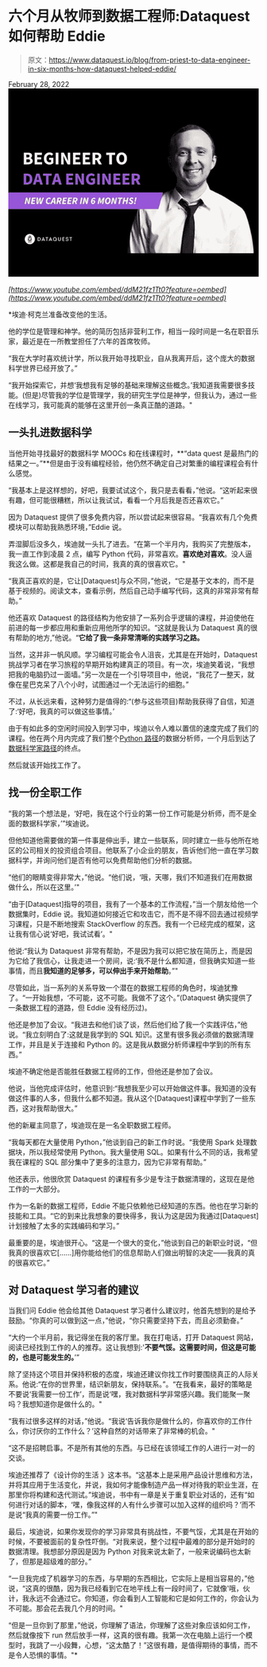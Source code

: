 # 六个月从牧师到数据工程师:Dataquest 如何帮助 Eddie

> 原文：<https://www.dataquest.io/blog/from-priest-to-data-engineer-in-six-months-how-dataquest-helped-eddie/>

February 28, 2022![](img/89ae082f7d1f29a58139a113441a0dcd.png)![YouTube video player for ddM21fz1Tt0](img/5a85348206993fc2a430506128b76684.png)

*[https://www.youtube.com/embed/ddM21fz1Tt0?feature=oembed](https://www.youtube.com/embed/ddM21fz1Tt0?feature=oembed)*

 *埃迪·柯克兰准备改变他的生活。

他的学位是管理和神学。他的简历包括非营利工作，相当一段时间是一名在职音乐家，最近是在一所教堂担任了六年的首席牧师。

“我在大学时喜欢统计学，所以我开始寻找职业，自从我离开后，这个庞大的数据科学世界已经开放了。”

“我开始探索它，并想‘我想我有足够的基础来理解这些概念。’我知道我需要很多技能。(但是)尽管我的学位是管理学，我的研究生学位是神学，但我认为，通过一些在线学习，我可能真的能够在这里开创一条真正酷的道路。"

## 一头扎进数据科学

当他开始寻找最好的数据科学 MOOCs 和在线课程时，**“data quest 是最热门的结果之一。”**但是由于没有编程经验，他仍然不确定自己对繁重的编程课程会有什么感觉。

“我基本上是这样想的，好吧，我要试试这个，我只是去看看，”他说。“这听起来很有趣，但可能很糟糕，所以让我试试，看看一个月后我是否还喜欢它。”

因为 Dataquest 提供了很多免费内容，所以尝试起来很容易。“我喜欢有几个免费模块可以帮助我熟悉环境，”Eddie 说。

弄湿脚后没多久，埃迪就一头扎了进去。“在第一个半月内，我购买了完整版本，我一直工作到凌晨 2 点，编写 Python 代码，非常喜欢。**喜欢绝对喜欢**。没人逼我这么做。这都是我自己的时间，我真的真的很喜欢它。"

“我真正喜欢的是，它让[Dataquest]与众不同，”他说，“它是基于文本的，而不是基于视频的。阅读文本，查看示例，然后自己动手编写代码，这真的非常非常有帮助。”

他还喜欢 Dataquest 的路径结构为他安排了一系列合乎逻辑的课程，并迫使他在前进的每一步都应用和重新应用他所学的知识。“这就是我认为 Dataquest 真的很有帮助的地方,”他说。“**它给了我一条非常清晰的实践学习之路。**

当然，这并非一帆风顺。学习编程可能会令人沮丧，尤其是在开始时，Dataquest 挑战学习者在学习旅程的早期开始构建真正的项目。有一次，埃迪笑着说，“我想把我的电脑扔过一面墙。”另一次是在一个引导项目中，他说，“我花了一整天，就像在星巴克呆了八个小时，试图通过一个无法运行的细胞。”

不过，从长远来看，这种努力是值得的:“(参与这些项目)帮助我获得了自信，知道了:‘好吧，我真的可以做这些事情。’

由于有如此多的空闲时间投入到学习中，埃迪以令人难以置信的速度完成了我们的课程。他在两个月内完成了我们整个[Python 路径](https://www.dataquest.io/path/data-analyst/)的数据分析师，一个月后到达了[数据科学家路径](https://www.dataquest.io/path/data-scientist/)的终点。

然后就该开始找工作了。

## 找一份全职工作

“我的第一个想法是，‘好吧，我在这个行业的第一份工作可能是分析师，而不是全面的数据科学家，’”埃迪说。

但他知道他需要做的第一件事是伸出手，建立一些联系，同时建立一些与他所在地区的公司相关的投资组合项目。他联系了小企业的朋友，告诉他们他一直在学习数据科学，并询问他们是否有他可以免费帮助他们分析的数据。

“他们的眼睛变得非常大，”他说。“他们说，‘哦，天哪，我们不知道我们在用数据做什么，所以在这里。’"

“由于[Dataquest]指导的项目，我有了一个基本的工作流程，”当一个朋友给他一个数据集时，Eddie 说。我知道如何接近它和攻击它，而不是不得不回去通过视频学习课程，只是不断地搜索 StackOverflow 的东西。我有一个已经完成的框架，这让我有信心说‘好吧，我试试看’。"

他说:“我认为 Dataquest 非常有帮助，不是因为我可以把它放在简历上，而是因为它给了我信心，让我走进一个房间，说:‘我不是什么都知道，但我确实知道一些事情，而且**我知道的足够多，可以伸出手来开始帮助**。”"

尽管如此，当一系列的关系导致一个潜在的数据工程师的角色时，埃迪犹豫了。“一开始我想，‘不可能，这不可能。我做不了这个。”(Dataquest 确实提供了一条数据工程的道路，但 Eddie 没有经历过)。

他还是参加了会议。“我进去和他们谈了谈，然后他们给了我一个实践评估，”他说。“我立刻明白了:这就是我学到的 SQL 知识。这里有很多我必须做的数据清理工作，并且是关于连接和 Python 的。这是我从数据分析师课程中学到的所有东西。”

埃迪不确定他是否能胜任数据工程师的工作，但他还是参加了会议。

他说，当他完成评估时，他意识到:“我想我至少可以开始做这件事。我知道的没有做这件事的人多，但我什么都不知道。我从这个[Dataquest]课程中学到了一些东西，这对我帮助很大。”

他的新雇主同意了，埃迪现在是一名全职数据工程师。

“我每天都在大量使用 Python，”他谈到自己的新工作时说。“我使用 Spark 处理数据块，所以我经常使用 Python。我大量使用 SQL。如果有什么不同的话，我希望我在课程的 SQL 部分集中了更多的注意力，因为它非常有帮助。”

他还表示，他很欣赏 Dataquest 的课程有多少是专注于数据清理的，这现在是他工作的一大部分。

作为一名新的数据工程师，Eddie 不能只依赖他已经知道的东西。他也在学习新的技能和工具。“它的到来比我想象的要快得多，我认为这是因为我通过[Dataquest]计划接触了太多的实践编码和学习。”

最重要的是，埃迪很开心。“这是一个很大的变化，”他谈到自己的新职业时说，“但我真的很喜欢它[……]用你能给他们的信息帮助人们做出明智的决定——我真的真的很喜欢它。”

## 对 Dataquest 学习者的建议

当我们问 Eddie 他会给其他 Dataquest 学习者什么建议时，他首先想到的是给予鼓励。“你真的可以做到这一点，”他说，“你只需要坚持下去，而且必须勤奋。”

“大约一个半月前，我记得坐在我的客厅里。我在打电话，打开 Dataquest 网站，阅读已经找到工作的人的推荐。这让我想到:'**不要气馁。这需要时间，但这是可能的，也是可能发生的。**’”

除了坚持这个项目并保持积极的态度，埃迪还建议你找工作时要围绕真正的人际关系。他说:“在你的世界里，结识新朋友，保持联系。”。“在我看来，最好的策略是不要说‘我需要一份工作’，而是说‘嘿，我对数据科学非常感兴趣。我们能聚一聚吗？我想知道你是做什么的。"

“我有过很多这样的对话，”他说。“我说‘告诉我你是做什么的，你喜欢你的工作什么，你讨厌你的工作什么？’这种自然的对话带来了非常棒的机会。"

“这不是招聘启事。不是所有其他的东西。与已经在该领域工作的人进行一对一的交谈。

埃迪还推荐了《设计你的生活 》这本书。“这基本上是采用产品设计思维和方法，并将其应用于生活变化，并说，我如何才能像制造产品一样对待我的职业生涯，在那里你将构建和迭代测试。”埃迪说，书中有一章是关于重复职业对话的，还有“如何进行对话的脚本，‘嘿，像我这样的人有什么步骤可以加入这样的组织吗？’而不是说“我真的需要一份工作。”"

最后，埃迪说，如果你发现你的学习非常具有挑战性，不要气馁，尤其是在开始的时候，不要被面前的复杂性吓倒。“对我来说，整个过程中最难的部分是开始时的数据清理。我想部分原因是因为 Python 对我来说太新了，一般来说编码也太新了，但那是超级难的部分。”

“一旦我完成了机器学习的东西，与早期的东西相比，它实际上是相当容易的，”他说，“这真的很酷，因为我已经看到它在地平线上有一段时间了，它就像'哦，伙计，我永远不会通过它。你知道，你会看到人工智能和它是如何工作的，你会认为不可能。那会花去我几个月的时间。"

“但是一旦你到了那里，”他说，你理解了语法，你理解了这些对象应该如何工作，然后就像按下 run 然后放手一样，这真的很有趣。我第一次在电脑上运行一个模型时，我跳了一小段舞，心想，“这太酷了！”这很有趣，是值得期待的事情，而不是令人恐惧的事情。"*